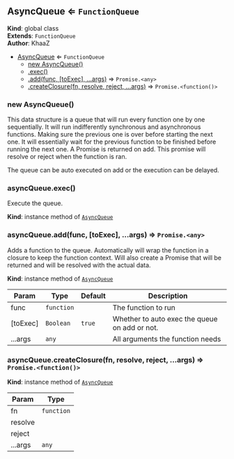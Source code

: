 <a name="AsyncQueue"></a>

## AsyncQueue ⇐ <code>FunctionQueue</code>
**Kind**: global class  
**Extends**: <code>FunctionQueue</code>  
**Author**: KhaaZ  

* [AsyncQueue](#AsyncQueue) ⇐ <code>FunctionQueue</code>
    * [new AsyncQueue()](#new_AsyncQueue_new)
    * [.exec()](#AsyncQueue+exec)
    * [.add(func, [toExec], ...args)](#AsyncQueue+add) ⇒ <code>Promise.&lt;any&gt;</code>
    * [.createClosure(fn, resolve, reject, ...args)](#AsyncQueue+createClosure) ⇒ <code>Promise.&lt;function()&gt;</code>

<a name="new_AsyncQueue_new"></a>

### new AsyncQueue()
This data structure is a queue that will run every function one by one sequentially.
It will run indifferently synchronous and asynchronous functions. Making sure the previous one is over before starting the next one. It will essentially wait for the previous function to be finished before running the next one.
A Promise is returned on add. This promise will resolve or reject when the function is ran.

The queue can be auto executed on add or the execution can be delayed.

<a name="AsyncQueue+exec"></a>

### asyncQueue.exec()
Execute the queue.

**Kind**: instance method of [<code>AsyncQueue</code>](#AsyncQueue)  
<a name="AsyncQueue+add"></a>

### asyncQueue.add(func, [toExec], ...args) ⇒ <code>Promise.&lt;any&gt;</code>
Adds a function to the queue.
Automatically will wrap the function in a closure to keep the function context.
Will also create a Promise that will be returned and will be resolved with the actual data.

**Kind**: instance method of [<code>AsyncQueue</code>](#AsyncQueue)  

| Param | Type | Default | Description |
| --- | --- | --- | --- |
| func | <code>function</code> |  | The function to run |
| [toExec] | <code>Boolean</code> | <code>true</code> | Whether to auto exec the queue on add or not. |
| ...args | <code>any</code> |  | All arguments the function needs |

<a name="AsyncQueue+createClosure"></a>

### asyncQueue.createClosure(fn, resolve, reject, ...args) ⇒ <code>Promise.&lt;function()&gt;</code>
**Kind**: instance method of [<code>AsyncQueue</code>](#AsyncQueue)  

| Param | Type |
| --- | --- |
| fn | <code>function</code> | 
| resolve |  | 
| reject |  | 
| ...args | <code>any</code> | 

